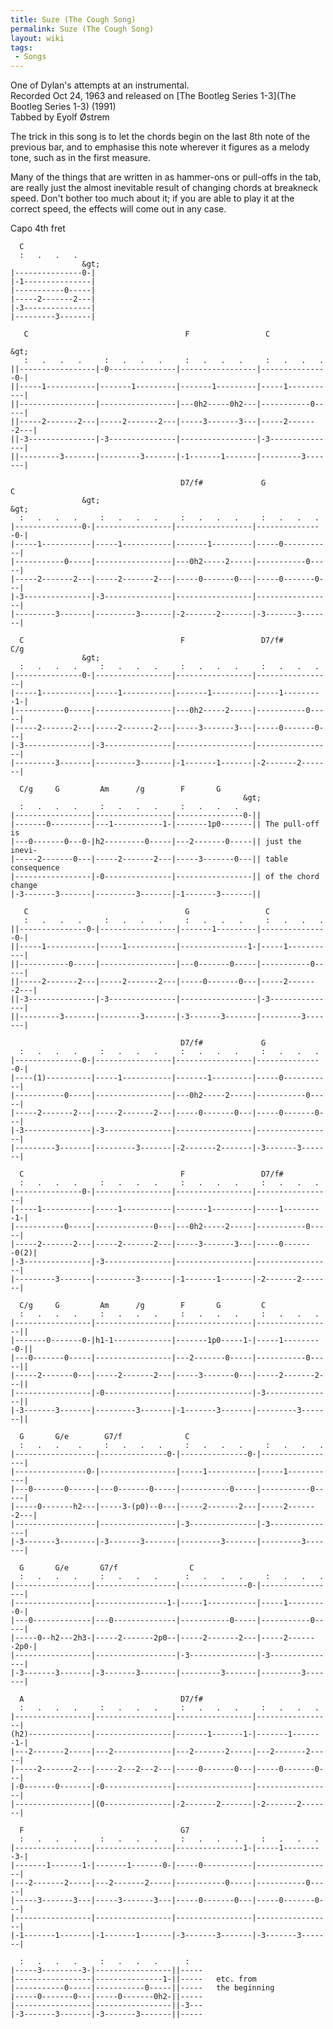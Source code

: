 ```yaml
---
title: Suze (The Cough Song)
permalink: Suze (The Cough Song)
layout: wiki
tags:
 - Songs
---
```


One of Dylan's attempts at an instrumental.  
Recorded Oct 24, 1963 and released on [The Bootleg Series
1-3](The Bootleg Series 1-3) (1991)  
Tabbed by Eyolf Østrem

The trick in this song is to let the chords begin on the last 8th note
of the previous bar, and to emphasise this note wherever it figures as a
melody tone, such as in the first measure.

Many of the things that are written in as hammer-ons or pull-offs in the
tab, are really just the almost inevitable result of changing chords at
breakneck speed. Don't bother too much about it; if you are able to play
it at the correct speed, the effects will come out in any case.

Capo 4th fret

      C
      :   .   .   .
                    &gt;
    |---------------0-|
    |-1---------------|
    |-----------0-----|
    |-----2-------2---|
    |-3---------------|
    |---------3-------|

       C                                   F                 C
                                                                           &gt;
       :   .   .   .     :   .   .   .     :   .   .   .     :   .   .   .
    ||-----------------|-0---------------|-----------------|---------------0-|
    ||-----1-----------|-------1---------|-------1---------|-----1-----------|
    ||-----------------|-----------------|---0h2-----0h2---|-----------0-----|
    ||-----2-------2---|-----2-------2---|-----3-------3---|-----2-------2---|
    ||-3---------------|-3---------------|-----------------|-3---------------|
    ||---------3-------|---------3-------|-1-------1-------|---------3-------|

                                          D7/f#             G             C
                    &gt;                                                     &gt;
      :   .   .   .     :   .   .   .     :   .   .   .     :   .   .   .
    |---------------0-|-----------------|-----------------|---------------0-|
    |-----1-----------|-----1-----------|-------1---------|-----0-----------|
    |-----------0-----|-----------------|---0h2-----2-----|-----------0-----|
    |-----2-------2---|-----2-------2---|-----0-------0---|-----0-------0---|
    |-3---------------|-3---------------|-----------------|-----------------|
    |---------3-------|---------3-------|-2-------2-------|-3-------3-------|

      C                                   F                 D7/f#         C/g
                    &gt;
      :   .   .   .     :   .   .   .     :   .   .   .     :   .   .   .
    |---------------0-|-----------------|-----------------|-----------------|
    |-----1-----------|-----1-----------|-------1---------|-----1---------1-|
    |-----------0-----|-----------------|---0h2-----2-----|-----------0-----|
    |-----2-------2---|-----2-------2---|-----3-------3---|-----0-------0---|
    |-3---------------|-3---------------|-----------------|-----------------|
    |---------3-------|---------3-------|-1-------1-------|-2-------2-------|

      C/g     G         Am      /g        F       G
                                                        &gt;
      :   .   .   .     :   .   .   .     :   .   .   .
    |-----------------|-----------------|---------------0-||
    |-------0---------|---1-----------1-|-------1p0-------|| The pull-off is
    |---0-------0---0-|h2---------0-----|---2-------0-----|| just the inevi-
    |-----2-------0---|-----2-------2---|-----3-------0---|| table consequence
    |-----------------|-0---------------|-----------------|| of the chord change
    |-3-------3-------|---------3-------|-1-------3-------||

       C                                   G                 C
       :   .   .   .     :   .   .   .     :   .   .   .     :   .   .   .
    ||---------------0-|-----------------|-------1---------|---------------0-|
    ||-----1-----------|-----1-----------|---------------1-|-----1-----------|
    ||-----------0-----|-----------------|---0-------0-----|-----------0-----|
    ||-----2-------2---|-----2-------2---|-----0-------0---|-----2-------2---|
    ||-3---------------|-3---------------|-----------------|-3---------------|
    ||---------3-------|---------3-------|-3-------3-------|---------3-------|

                                          D7/f#             G
      :   .   .   .     :   .   .   .     :   .   .   .     :   .   .   .
    |---------------0-|-----------------|-----------------|---------------0-|
    |----(1)----------|-----1-----------|-------1---------|-----0-----------|
    |-----------0-----|-----------------|---0h2-----2-----|-----------0-----|
    |-----2-------2---|-----2-------2---|-----0-------0---|-----0-------0---|
    |-3---------------|-3---------------|-----------------|-----------------|
    |---------3-------|---------3-------|-2-------2-------|-3-------3-------|

      C                                   F                 D7/f#
      :   .   .   .     :   .   .   .     :   .   .   .     :   .   .   .
    |---------------0-|-----------------|-----------------|-----------------|
    |-----1-----------|-----1-----------|-------1---------|-----1---------1-|
    |-----------0-----|-------------0---|---0h2-----2-----|-----------0-----|
    |-----2-------2---|-----2-------2---|-----3-------3---|-----0-------0(2)|
    |-3---------------|-3---------------|-----------------|-----------------|
    |---------3-------|---------3-------|-1-------1-------|-2-------2-------|

      C/g     G         Am      /g        F       G         C
      :   .   .   .     :   .   .   .     :   .   .   .     :   .   .   .
    |-----------------|-----------------|-----------------|-----------------||
    |-------0-------0-|h1-1-------------|-------1p0-----1-|-----1---------0-||
    |---0-------0-----|-----------------|---2-------0-----|-----------0-----||
    |-----2-------0---|-----2-------2---|-----3-------0---|-----2-------2---||
    |-----------------|-0---------------|-----------------|-3---------------||
    |-3-------3-------|---------3-------|-1-------3-------|---------3-------||

      G       G/e        G7/f              C
      :   .   .    .     :   .   .   .     :   .   .   .     :   .   .   .
    |------------------|---------------0-|---------------0-|-----------------|
    |----------------0-|-----------------|-----1-----------|-----1-----------|
    |---0-------0------|---0-------0-----|-----------0-----|-----------0-----|
    |-----0-------h2---|-----3-(p0)--0---|-----2-------2---|-----2-------2---|
    |------------------|-----------------|-3---------------|-3---------------|
    |-3-------3--------|-3-------3-------|---------3-------|---------3-------|

      G       G/e       G7/f                C
      :   .   .   .     :   .   .   .      :   .   .   .     :   .   .   .
    |-----------------|------------------|---------------0-|-----------------|
    |-----------------|----------------1-|-----1-----------|-----1---------0-|
    |---0-------------|---0--------------|-----------0-----|-----------0-----|
    |-----0--h2---2h3-|-----2-------2p0--|-----2-------2---|-----2-------2p0-|
    |-----------------|------------------|-3---------------|-3---------------|
    |-3-------3-------|-3-------3--------|---------3-------|---------3-------|

      A                                   D7/f#
      :   .   .   .     :   .   .   .     :   .   .   .     :   .   .   .
    |-----------------|-----------------|-----------------|-----------------|
    (h2)--------------|-----------------|-------1-------1-|-------1-------1-|
    |---2-------2-----|---2-------------|---2-------2-----|---2-------2-----|
    |-----2-------2---|-----2---2---2---|-----0-------0---|-----0-------0---|
    |-0-------0-------|-0---------------|-----------------|-----------------|
    |-----------------|(0---------------|-2-------2-------|-2-------2-------|

      F                                   G7
      :   .   .   .     :   .   .   .     :   .   .   .     :   .   .   .
    |-----------------|-----------------|---------------1-|-----1---------3-|
    |-------1-------1-|-------1-------0-|-----0-----------|-----------------|
    |---2-------2-----|---2-------2-----|-----------0-----|-----------0-----|
    |-----3-------3---|-----3-------3---|-----0-------0---|-----0-------0---|
    |-----------------|-----------------|-----------------|-----------------|
    |-1-------1-------|-1-------1-------|-3-------3-------|-3-------3-------|

      :   .   .   .     :   .   .   .      :
    |-----3---------3-|-----------------||-----
    |-----------------|---------------1-||-----   etc. from
    |-----------0-----|-----------0-----||-----   the beginning
    |-----0-------0---|-----0-------0h2-||-----
    |-----------------|-----------------||-3---
    |-3-------3-------|-3-------3-------||-----
